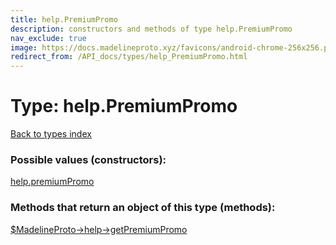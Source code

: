 ```yaml
---
title: help.PremiumPromo
description: constructors and methods of type help.PremiumPromo
nav_exclude: true
image: https://docs.madelineproto.xyz/favicons/android-chrome-256x256.png
redirect_from: /API_docs/types/help_PremiumPromo.html
---
```

# Type: help.PremiumPromo
[Back to types index](index.html)



### Possible values (constructors):

[help.premiumPromo](/API_docs/constructors/help.premiumPromo.html)  



### Methods that return an object of this type (methods):

[$MadelineProto->help->getPremiumPromo](/API_docs/methods/help.getPremiumPromo.html)  



